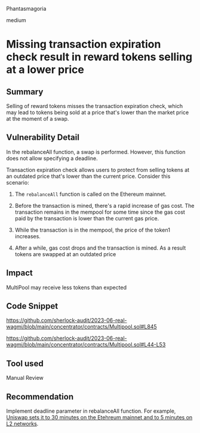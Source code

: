 Phantasmagoria

medium

# Missing transaction expiration check result in reward tokens selling at a lower price

## Summary
Selling of reward tokens misses the transaction expiration check, which may lead to tokens being sold at a price that's lower than the market price at the moment of a swap.
## Vulnerability Detail
In the rebalanceAll function, a swap is performed. However, this function does not allow specifying a deadline.

Transaction expiration check allows users to protect from selling tokens at an outdated price that's lower than the current price. Consider this scenario:
1. The `rebalanceAll` function is called on the Ethereum mainnet.

2. Before the transaction is mined, there's a rapid increase of gas cost. The transaction remains in the mempool for some time since the gas cost paid by the transaction is lower than the current gas price.

3. While the transaction is in the mempool, the price of the token1 increases.

4. After a while, gas cost drops and the transaction is mined.  As a result tokens are swapped at an outdated price
## Impact
MultiPool may receive less tokens than expected
## Code Snippet
https://github.com/sherlock-audit/2023-06-real-wagmi/blob/main/concentrator/contracts/Multipool.sol#L845

https://github.com/sherlock-audit/2023-06-real-wagmi/blob/main/concentrator/contracts/Multipool.sol#L44-L53
## Tool used

Manual Review

## Recommendation
Implement deadline parameter in rebalanceAll function. For example, [Uniswap sets it to 30 minutes on the Etehreum mainnet and to 5 minutes on L2 networks](https://github.com/Uniswap/interface/blob/main/src/constants/misc.ts#L7-L8).